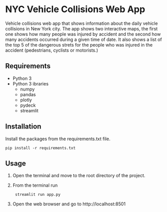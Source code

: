# NYC Vehicle Collisions Web App
Vehicle collisions web app that shows information about the daily vehicle collisions in New York city. The app shows two interactive maps, the first one shows how many people was injured by accident and the second how many accidents occurred during a given time of date. It also shows a list of the top 5 of the dangerous strets for the people who was injured in the accident (pedestrians, cyclists or motorists.)

## Requirements

* Python 3
* Python 3 ibraries
  * numpy
  * pandas
  * plotly
  * pydeck
  * streamlit

## Installation

Install the packages from the requirements.txt file.

    pip install -r requirements.txt

## Usage

1. Open the terminal and move to the root directory of the project.
2. From the terminal run

        streamlit run app.py

3. Open the web browser and go to http://localhost:8501

